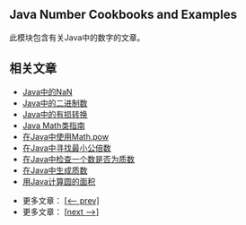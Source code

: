 ## Java Number Cookbooks and Examples

此模块包含有关Java中的数字的文章。

## 相关文章

+ [Java中的NaN](docs/Java中的NaN.md)
+ [Java中的二进制数](docs/Java中的二进制数.md)
+ [Java中的有损转换](docs/Java中的有损转换.md)
+ [Java Math类指南](docs/Java数学类指南.md)
+ [在Java中使用Math.pow](docs/在Java中使用Math.pow.md)
+ [在Java中寻找最小公倍数](docs/在Java中寻找最小公倍数.md)
+ [在Java中检查一个数是否为质数](docs/在Java中检查一个数是否为质数.md)
+ [在Java中生成质数](docs/在Java中生成质数.md)
+ [用Java计算圆的面积](docs/用Java计算圆的面积.md)

- 更多文章： [[<-- prev]](../java-numbers-1/README.md)
- 更多文章： [[next -->]](../java-numbers-3/README.md)